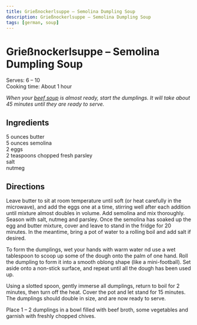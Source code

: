 ```yaml
---
title: Grießnockerlsuppe – Semolina Dumpling Soup
description: Grießnockerlsuppe – Semolina Dumpling Soup
tags: [german, soup]
---
```


# Grießnockerlsuppe – Semolina Dumpling Soup
Serves: 6 – 10  
Cooking time: About 1 hour

*When your [beef soup](./rindsuppe.md) is almost ready, start the dumplings. It will take about 45 minutes until they are ready to serve.*

## Ingredients
5 ounces butter  
5 ounces semolina  
2 eggs  
2 teaspoons chopped fresh parsley  
salt  
nutmeg

## Directions
Leave butter to sit at room temperature until soft (or heat carefully in the microwave), and add the eggs one at a time, stirring well after each addition until mixture almost doubles in volume. Add semolina and mix thoroughly. Season with salt, nutmeg and parsley.
Once the semolina has soaked up the egg and butter mixture, cover and leave to stand in the fridge for 20 minutes. In the meantime, bring a pot of water to a rolling boil and add salt if desired.

To form the dumplings, wet your hands with warm water nd use a wet tablespoon to scoop up some of the dough onto the palm of one hand. Roll the dumpling to form it into a smooth oblong shape (like a mini-football). Set aside onto a non-stick surface, and repeat until all the dough has been used up.

Using a slotted spoon, gently immerse all dumplings, return to boil for 2 minutes, then turn off the heat. Cover the pot and let stand for 15 minutes. The dumplings should double in size, and are now ready to serve.

Place 1 – 2 dumplings in a bowl filled with beef broth, some vegetables and garnish with freshly chopped chives.